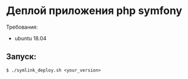 # Деплой приложения php symfony
Требования:
- ubuntu 18.04

## Запуск:
```
$ ./symlink_deploy.sh <your_version>
```

